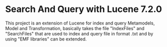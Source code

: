 # Search And Query with Lucene 7.2.0 
This project is an extension of Lucene for index and query Metamodels, Model and Transformation, basically takes the file "IndexFiles" and "SearchFiles" that are used to index and query file in format .txt and by using "EMF libraries" can be extended. 
